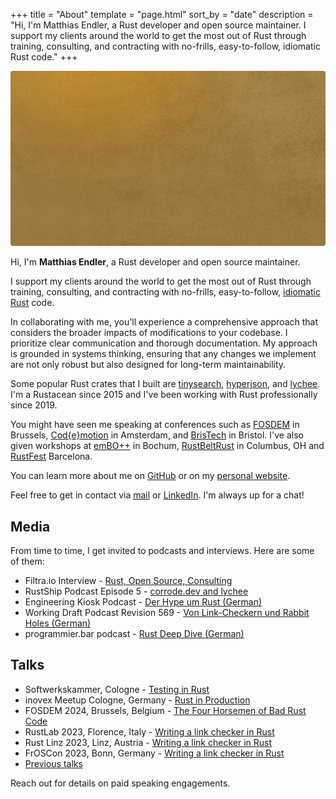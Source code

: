 +++
title = "About"
template = "page.html"
sort_by = "date"
description = "Hi, I'm Matthias Endler, a Rust developer and open source maintainer. I support my clients around the world to get the most out of Rust through training, consulting, and contracting with no-frills, easy-to-follow, idiomatic Rust code."
+++

<div class="img-stack">
  <img class="img-stack-bg" src="/about/endler-bg.jpg" />
  <img class="img-stack-fg" src="/about/endler-fg.png" />
</div>

Hi, I'm <strong>Matthias Endler</strong>, a Rust developer and open source maintainer.

I support my clients around the world to get the most out of Rust through
training, consulting, and contracting with no-frills, easy-to-follow, [idiomatic
Rust](/blog) code.

In collaborating with me, you'll experience a comprehensive approach that
considers the broader impacts of modifications to your codebase. I prioritize
clear communication and thorough documentation. My approach is grounded in
systems thinking, ensuring that any changes we implement are not only robust but
also designed for long-term maintainability.

Some popular Rust crates that I built are [tinysearch](https://github.com/tinysearch/tinysearch),
[hyperjson](https://github.com/mre/hyperjson), and
[lychee](https://github.com/lycheeverse/lychee).
I'm a Rustacean since 2015 and I've been working with Rust professionally since 2019.

You might have seen me speaking at conferences such as
[FOSDEM](https://www.youtube.com/watch?v=ePiWBGh35q0) in Brussels,
[Cod{e}motion](https://www.youtube.com/watch?v=imtejBNbm0o) in Amsterdam, and
[BrisTech](https://www.youtube.com/watch?v=sEcbTYLtLSM) in Bristol. I've also
given workshops at [emBO++](https://github.com/rust-embedded/wg/issues/235) in
Bochum,
[RustBeltRust](https://speakerdeck.com/mre/workshop-write-your-own-shell-in-rust)
in Columbus, OH and [RustFest](https://hackmd.io/ru4intliRlyJ9t8pU2F29A)
Barcelona.

You can learn more about me on [GitHub](https://github.com/mre) or on my
[personal website](https://endler.dev/).

Feel free to get in contact via [mail](mailto:hi@corrode.dev) or [LinkedIn](https://www.linkedin.com/in/endlermatthias/).
I'm always up for a chat!

## Media

From time to time, I get invited to podcasts and interviews. Here are some of them:


- Filtra.io Interview - [Rust, Open Source, Consulting](https://filtra.io/rust-corrode-oct-23)
- RustShip Podcast Episode 5 - [corrode.dev and lychee](https://www.marcoieni.com/2023/11/%EF%B8%8F-corrode.dev-and-lychee-with-matthias-endler-rustship-5/)
- Engineering Kiosk Podcast - [Der Hype um Rust (German)](https://engineeringkiosk.dev/podcast/episode/98-der-hype-um-rust-mit-matthias-endler/)
- Working Draft Podcast Revision 569 - [Von Link-Checkern und Rabbit Holes (German)](https://workingdraft.de/569/)
- programmier.bar podcast - [Rust Deep Dive (German)](https://www.programmier.bar/podcast/deep-dive-49-rust-mit-matthias-endler)

## Talks

- Softwerkskammer, Cologne - [Testing in Rust](https://www.meetup.com/softwerkskammer-koln/events/300415441/)
- inovex Meetup Cologne, Germany - [Rust in Production](https://speakerdeck.com/mre/rust-in-production)
- FOSDEM 2024, Brussels, Belgium - [The Four Horsemen of Bad Rust Code](https://fosdem.org/2024/schedule/event/fosdem-2024-2434-the-four-horsemen-of-bad-rust-code/)
- RustLab 2023, Florence, Italy - [Writing a link checker in Rust](https://rustlab.it/talks/lychee-writing-a-link-checker-in-a-weekend-plus-two-short-years)
- Rust Linz 2023, Linz, Austria - [Writing a link checker in Rust](https://www.youtube.com/watch?v=BIguvia6AvM)
- FrOSCon 2023, Bonn, Germany - [Writing a link checker in Rust](https://programm.froscon.org/2023/events/2867.html)
- [Previous talks](https://endler.dev/talks/)

Reach out for details on paid speaking engagements.


<style>
.img-stack {
    position: relative;
}

.img-stack img {
    border-radius: 4px;
}

.img-stack-fg {
  bottom: 0;
  left: 0;
}

.img-stack-bg {
    position: absolute;
    filter: hue-rotate(180deg);
}

@media (prefers-color-scheme: dark) {
    .img-stack-bg {
        filter: hue-rotate(335deg);
    }
}
</style>
